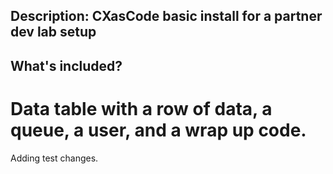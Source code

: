 ## Description: CXasCode basic install for a partner dev lab setup

## What's included? 
# Data table with a row of data, a queue, a user, and a wrap up code. 

Adding test changes. 